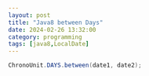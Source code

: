 ```yaml
---
layout: post
title: "Java8 between Days"
date: 2024-02-26 13:32:00
category: programming
tags: [java8,LocalDate]
---
```


```java
ChronoUnit.DAYS.between(date1, date2);
```


[jekyll]: http://jekyllrb.com
[jekyll-gh]: https://github.com/jekyll/jekyll
[jekyll-help]: https://github.com/jekyll/jekyll-help

